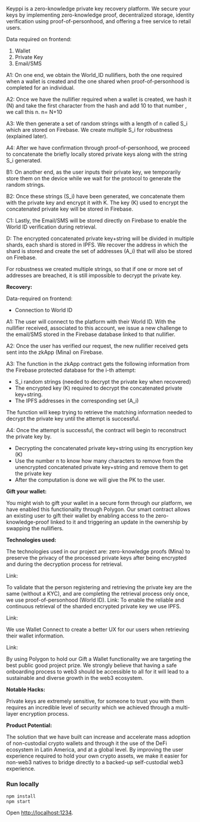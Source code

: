 

Keyppi is a zero-knowledge private key recovery platform. We secure your keys by implementing zero-knowledge proof, decentralized storage, identity verification using proof-of-personhood, and offering a free service to retail users.

Data required on frontend: 

1. Wallet 
2. Private Key
3. Email/SMS

A1: On one end, we obtain the World_ID  nullifiers, both the one required when a wallet is created and the one shared when proof-of-personhood is completed for an individual.

A2: Once we have the nullifier required when a wallet is created, we hash it (N) and take the first character from the hash and add 10 to that number , we call this n. n= N+10 

A3: We then generate a set of random strings with a length of n called S_i which are stored on Firebase. We create multiple S_i for robustness (explained later).

A4: After we have confirmation through proof-of-personhood, we proceed to concatenate the briefly locally stored private keys along with the string S_i generated. 

B1: On another end, as the user inputs their private key, we temporarily store them on the device while we wait for the protocol to generate the random strings. 

B2: Once these strings (S_i) have been generated, we concatenate them with the private key and encrypt it with K. The key (K) used to encrypt the concatenated private key will be stored in Firebase. 

C1: Lastly, the Email/SMS will be stored directly on Firebase to enable the World ID verification during retrieval.

D: The encrypted concatenated private key+string will be divided in multiple shards, each shard is stored in IPFS. We recover the address in which the shard is stored and create the set of addresses (A_i) that will also be stored on Firebase. 

For robustness we created multiple strings, so that if one or more set of addresses are breached, it is still impossible to decrypt the private key.

**Recovery:**

Data-required on frontend:

- Connection to World ID

A1: The user will connect to the platform with their World ID. With the nullifier received, associated to this account, we issue a new challenge to the email/SMS stored in the Firebase database linked to that nullifier.   

A2: Once the user has verified our request, the new nullifier received gets sent into the zkApp (Mina) on Firebase.

A3: The function in the zkApp contract gets the following information from the Firebase protected database for the i-th attempt:

- S_i random strings (needed to decrypt the private key when recovered)
- The encrypted key (K) required to decrypt the concatenated private key+string.
- The IPFS addresses in the corresponding set (A_i)

The function will keep trying to retrieve the matching information needed to decrypt the private key until the attempt is successful. 

A4: Once the attempt is successful, the contract will begin to reconstruct the private key by.

- Decrypting the concatenated private key+string using its encryption key (K)
- Use the number n to know how many characters to remove from the unencrypted concatenated private key+string and remove them to get the private key
- After the computation is done we will give the PK to the user.

**Gift your wallet:**

You might wish to gift your wallet in a secure form through our platform, we have enabled this functionality through Polygon. Our smart contract allows an existing user to gift their wallet by enabling access to the zero-knowledge-proof linked to it and triggering an update in the ownership by swapping the nullifiers.

**Technologies used:**

The technologies used in our project are: zero-knowledge proofs (Mina) to preserve the privacy of the processed private keys after being encrypted and during the decryption process for retrieval. 

Link: 

To validate that the person registering and retrieving the private key are the same (without a KYC), and are completing the retrieval process only once, we use proof-of-personhood (World ID). 
Link:
To enable the reliable and continuous retrieval of the sharded encrypted private key we use IPFS. 

Link:

We use Wallet Connect to create a better UX for our users when retrieving their wallet information.

Link: 

By using Polygon to hold our Gift a Wallet functionality we are targeting the best public good project prize. We strongly believe that having a safe onboarding process to web3 should be accessible to all for it will lead to a sustainable and diverse growth in the web3 ecosystem. 


**Notable Hacks:**

Private keys are extremely sensitive, for someone to trust you with them requires an incredible level of security which we achieved through a multi-layer encryption process. 

**Product Potential:**

The solution that we have built can increase and accelerate mass adoption of non-custodial crypto wallets and through it the use of the DeFi ecosystem in Latin America, and at a global level. By improving the user experience required to hold your own crypto assets, we make it easier for non-web3 natives to bridge directly to a backed-up self-custodial web3 experience.







### Run locally
```
npm install
npm start
```
Open [http://localhost:1234](http://localhost:1234).

